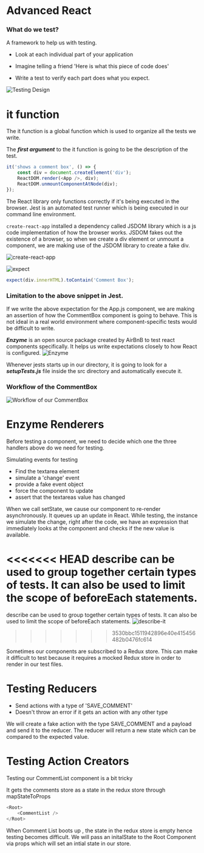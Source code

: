 # Advanced React

### What do we test?

A framework to help us with testing.

- Look at each individual part of your application
- Imagine telling a friend 'Here is what this piece
  of code does'

- Write a test to verify each part does what you expect.


![Testing Design](https://user-images.githubusercontent.com/15992276/58441516-9b52b900-80b0-11e9-8708-65b30e0a94d5.JPG)


# it function

The it function is a global function which is used to organize all the tests we write.

The **_first argument_** to the it function is going to be the description of the test.

```javascript
it('shows a comment box', () => {
	const div = document.createElement('div');
	ReactDOM.render(<App />, div);
	ReactDOM.unmountComponentAtNode(div);
});
```

The React library only functions
correctly if it's being executed in the browser. Jest is an
automated test runner which is being
executed in our command line environment.

`create-react-app` installed a dependency called JSDOM library which is a js code implementation of how the browser works. JSDOM
fakes out the existence of a browser, so when we create a div element or unmount a component, we are making use of the JSDOM library to create a fake div.

![create-react-app](https://user-images.githubusercontent.com/15992276/58441512-9aba2280-80b0-11e9-87c5-0d1fc4eb3571.JPG)


![expect](https://user-images.githubusercontent.com/15992276/58441515-9b52b900-80b0-11e9-9c79-20979067a3f3.JPG)

```javascript
expect(div.innerHTML).toContain('Comment Box');
```

### Limitation to the above snippet in Jest.

If we write the above expectation for the App.js component, we are making an assertion of how the CommentBox component is going to behave. This is not ideal in a real world environment where component-specific tests would be difficult to write.

**_Enzyme_** is an open source package created by AirBnB to test react components specifically. It helps us write expectations closely to how React is configured.
![Enzyme](https://user-images.githubusercontent.com/15992276/58441514-9aba2280-80b0-11e9-8bc0-cc2f5a9d8174.JPG)

Whenever jests starts up in our directory, it is going to look for a **_setupTests.js_** file inside the src directory and automatically execute it.

### Workflow of the CommentBox

![Workflow of our CommentBox](https://user-images.githubusercontent.com/15992276/58441517-9b52b900-80b0-11e9-9498-a706a90edc95.JPG)

# Enzyme Renderers

Before testing a component, we need to decide which one the three handlers above do we need for testing.

Simulating events for testing

- Find the textarea element
- simulate a 'change' event
- provide a fake event object
- force the component to update
- assert that the textareas value has changed

When we call setState, we cause our component to re-render asynchronously. It queues up an update in React. While testing, the instance we simulate the change, right after the code, we have an expression that immediately looks at the component and checks if the new value is available.

<<<<<<< HEAD
describe can be used to group together certain types of tests. It can also be used to limit the scope of beforeEach statements.
=======
describe can be used to group together certain types of tests. It can also be used to limit the scope of beforeEach statements. 
![describe-it](https://user-images.githubusercontent.com/15992276/58441513-9aba2280-80b0-11e9-9b1d-1f8f51828a5f.JPG)
>>>>>>> 3530bbc1511942896e40e415456482b0476fc614

Sometimes our components are subscribed to a Redux store. This can make it difficult to test because it requires a mocked Redux store in order to render in our test files.

# Testing Reducers

- Send actions with a type of 'SAVE_COMMENT'
- Doesn't throw an error if it gets an action with any
  other type

We will create a fake action with the type SAVE_COMMENT and a payload and send it to the reducer. The reducer will return a new state which can be compared to the expected value.

# Testing Action Creators

Testing our CommentList component is a bit tricky

It gets the comments store as a state in the redux store through mapStateToProps

```javascript
<Root>
	<CommentList />
</Root>
```

When Comment List boots up , the state in the redux store is empty hence testing becomes difficult.
We will pass an initalState to the Root Component via props which will set an intial state in our store.
